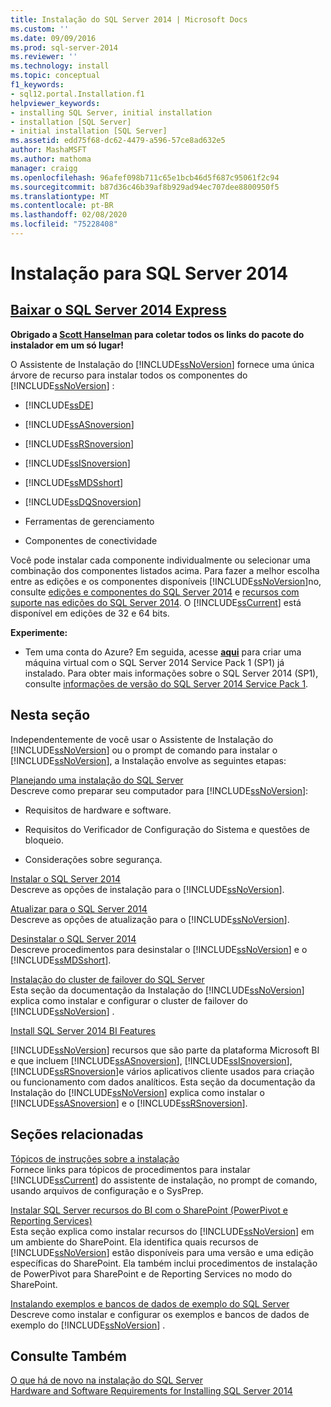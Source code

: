 ```yaml
---
title: Instalação do SQL Server 2014 | Microsoft Docs
ms.custom: ''
ms.date: 09/09/2016
ms.prod: sql-server-2014
ms.reviewer: ''
ms.technology: install
ms.topic: conceptual
f1_keywords:
- sql12.portal.Installation.f1
helpviewer_keywords:
- installing SQL Server, initial installation
- installation [SQL Server]
- initial installation [SQL Server]
ms.assetid: edd75f68-dc62-4479-a596-57ce8ad632e5
author: MashaMSFT
ms.author: mathoma
manager: craigg
ms.openlocfilehash: 96afef098b711c65e1bcb46d5f687c95061f2c94
ms.sourcegitcommit: b87d36c46b39af8b929ad94ec707dee8800950f5
ms.translationtype: MT
ms.contentlocale: pt-BR
ms.lasthandoff: 02/08/2020
ms.locfileid: "75228408"
---
```

# <a name="installation-for-sql-server-2014"></a>Instalação para SQL Server 2014
 ## <a name="download-sql-server-2014-expresshttpwwwhanselmancomblogdownloadsqlserverexpressaspx"></a>[Baixar o SQL Server 2014 Express](http://www.hanselman.com/blog/DownloadSQLServerExpress.aspx)
  **Obrigado a [Scott Hanselman](http://www.hanselman.com/) para coletar todos os links do pacote do instalador em um só lugar!**
  
  O Assistente de Instalação do [!INCLUDE[ssNoVersion](../../includes/ssnoversion-md.md)] fornece uma única árvore de recurso para instalar todos os componentes do [!INCLUDE[ssNoVersion](../../includes/ssnoversion-md.md)] :  
  
-   [!INCLUDE[ssDE](../../includes/ssde-md.md)]  
  
-   [!INCLUDE[ssASnoversion](../../includes/ssasnoversion-md.md)]  
  
-   [!INCLUDE[ssRSnoversion](../../includes/ssrsnoversion-md.md)]  
  
-   [!INCLUDE[ssISnoversion](../../includes/ssisnoversion-md.md)]  
  
-   [!INCLUDE[ssMDSshort](../../includes/ssmdsshort-md.md)]  
  
-   [!INCLUDE[ssDQSnoversion](../../includes/ssdqsnoversion-md.md)]  
  
-   Ferramentas de gerenciamento  
  
-   Componentes de conectividade  
  
 Você pode instalar cada componente individualmente ou selecionar uma combinação dos componentes listados acima. Para fazer a melhor escolha entre as edições e os componentes disponíveis [!INCLUDE[ssNoVersion](../../includes/ssnoversion-md.md)]no, consulte [edições e componentes do SQL Server 2014](../../sql-server/editions-and-components-of-sql-server-2016.md) e [recursos com suporte nas edições do SQL Server 2014](../../getting-started/features-supported-by-the-editions-of-sql-server-2014.md). O [!INCLUDE[ssCurrent](../../includes/sscurrent-md.md)] está disponível em edições de 32 e 64 bits.
 
 **Experimente:**  
  
-   Tem uma conta do Azure?  Em seguida, acesse **[aqui](https://ms.portal.azure.com/?flight=1#create/Microsoft.SQLServer2016RTMEnterpriseWindowsServer2012R2)** para criar uma máquina virtual com o SQL Server 2014 Service Pack 1 (SP1) já instalado. Para obter mais informações sobre o SQL Server 2014 (SP1), consulte [informações de versão do SQL Server 2014 Service Pack 1](https://support.microsoft.com/kb/3058865).  
  
## <a name="in-this-section"></a>Nesta seção  
 Independentemente de você usar o Assistente de Instalação do [!INCLUDE[ssNoVersion](../../includes/ssnoversion-md.md)] ou o prompt de comando para instalar o [!INCLUDE[ssNoVersion](../../includes/ssnoversion-md.md)], a Instalação envolve as seguintes etapas:  
  
 [Planejando uma instalação do SQL Server](../../sql-server/install/planning-a-sql-server-installation.md)  
 Descreve como preparar seu computador para [!INCLUDE[ssNoVersion](../../includes/ssnoversion-md.md)]:  
  
-   Requisitos de hardware e software.  
  
-   Requisitos do Verificador de Configuração do Sistema e questões de bloqueio.  
  
-   Considerações sobre segurança.  
  
 [Instalar o SQL Server 2014](install-sql-server.md)  
 Descreve as opções de instalação para o [!INCLUDE[ssNoVersion](../../includes/ssnoversion-md.md)].  
  
 [Atualizar para o SQL Server 2014](upgrade-sql-server.md)  
 Descreve as opções de atualização para o [!INCLUDE[ssNoVersion](../../includes/ssnoversion-md.md)].  
  
 [Desinstalar o SQL Server 2014](../../sql-server/install/uninstall-sql-server.md)  
 Descreve procedimentos para desinstalar o [!INCLUDE[ssNoVersion](../../includes/ssnoversion-md.md)] e o [!INCLUDE[ssMDSshort](../../includes/ssmdsshort-md.md)].  
  
 [Instalação do cluster de failover do SQL Server](../../sql-server/failover-clusters/install/sql-server-failover-cluster-installation.md)  
 Esta seção da documentação da Instalação do [!INCLUDE[ssNoVersion](../../includes/ssnoversion-md.md)] explica como instalar e configurar o cluster de failover do [!INCLUDE[ssNoVersion](../../includes/ssnoversion-md.md)] .  
  
 [Install SQL Server 2014 BI Features](../../sql-server/install/install-sql-server-business-intelligence-features.md)  
 
  [!INCLUDE[ssNoVersion](../../includes/ssnoversion-md.md)] recursos que são parte da plataforma Microsoft BI e que incluem [!INCLUDE[ssASnoversion](../../includes/ssasnoversion-md.md)], [!INCLUDE[ssISnoversion](../../includes/ssisnoversion-md.md)], [!INCLUDE[ssRSnoversion](../../includes/ssrsnoversion-md.md)]e vários aplicativos cliente usados para criação ou funcionamento com dados analíticos. Esta seção da documentação da Instalação do [!INCLUDE[ssNoVersion](../../includes/ssnoversion-md.md)] explica como instalar o [!INCLUDE[ssASnoversion](../../includes/ssasnoversion-md.md)] e o [!INCLUDE[ssRSnoversion](../../includes/ssrsnoversion-md.md)].  
  
## <a name="related-sections"></a>Seções relacionadas  
 [Tópicos de instruções sobre a instalação](../../sql-server/install/installation-how-to-topics.md)  
 Fornece links para tópicos de procedimentos para instalar [!INCLUDE[ssCurrent](../../includes/sscurrent-md.md)] do assistente de instalação, no prompt de comando, usando arquivos de configuração e o SysPrep.  
  
 [Instalar SQL Server recursos do BI com o SharePoint &#40;PowerPivot e Reporting Services&#41;](../../sql-server/install/install-sql-server-bi-features-sharepoint-powerpivot-reporting-services.md)  
 Esta seção explica como instalar recursos do [!INCLUDE[ssNoVersion](../../includes/ssnoversion-md.md)] em um ambiente do SharePoint. Ela identifica quais recursos de [!INCLUDE[ssNoVersion](../../includes/ssnoversion-md.md)] estão disponíveis para uma versão e uma edição específicas do SharePoint. Ela também inclui procedimentos de instalação de PowerPivot para SharePoint e de Reporting Services no modo do SharePoint.  
  
 [Instalando exemplos e bancos de dados de exemplo do SQL Server](https://sqlserversamples.codeplex.com/)  
 Descreve como instalar e configurar os exemplos e bancos de dados de exemplo do [!INCLUDE[ssNoVersion](../../includes/ssnoversion-md.md)] .  
  
## <a name="see-also"></a>Consulte Também  
 [O que há de novo na instalação do SQL Server](../../sql-server/install/what-s-new-in-sql-server-installation.md)   
 [Hardware and Software Requirements for Installing SQL Server 2014](../../sql-server/install/hardware-and-software-requirements-for-installing-sql-server.md)  
  
